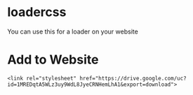 # loadercss

You can use this for a loader on your website


# Add to Website

`<link rel="stylesheet" href="https://drive.google.com/uc?id=1MREDqtA5WLz3uy9WdL8JyeCRNHemLhA1&export=download">`
